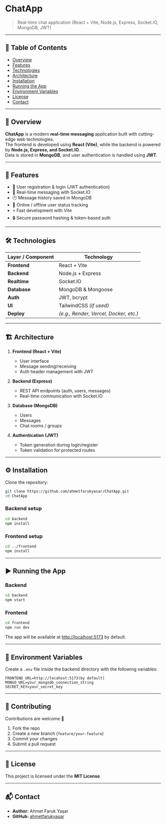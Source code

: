 # ChatApp

> Real-time chat application (React + Vite, Node.js, Express, Socket.IO, MongoDB, JWT)

---

## 📖 Table of Contents

- [Overview](#-overview)  
- [Features](#-features)  
- [Technologies](#-technologies)  
- [Architecture](#-architecture)  
- [Installation](#-installation)  
- [Running the App](#-running-the-app)   
- [Environment Variables](#-environment-variables)  
- [License](#-license)  
- [Contact](#-contact)

---

## 📌 Overview

**ChatApp** is a modern **real-time messaging** application built with cutting-edge web technologies.  
The frontend is developed using **React (Vite)**, while the backend is powered by **Node.js, Express, and Socket.IO**.  
Data is stored in **MongoDB**, and user authentication is handled using **JWT**.

---

## 🚀 Features

- 🔑 User registration & login (JWT authentication)  
- 💬 Real-time messaging with Socket.IO  
- 🕑 Message history saved in MongoDB  
- 👤 Online / offline user status tracking    
- ⚡ Fast development with Vite  
- 🔒 Secure password hashing & token-based auth  

---

## 🛠️ Technologies

| Layer / Component | Technology |
|-------------------|-------------|
| **Frontend**      | React + Vite |
| **Backend**       | Node.js + Express |
| **Realtime**      | Socket.IO |
| **Database**      | MongoDB & Mongoose |
| **Auth**          | JWT, bcrypt |
| **UI**            | TailwindCSS *(if used)* |
| **Deploy**        | *(e.g., Render, Vercel, Docker, etc.)* |

---

## 🏗️ Architecture

1. **Frontend (React + Vite)**  
   - User interface  
   - Message sending/receiving  
   - Auth header management with JWT  

2. **Backend (Express)**  
   - REST API endpoints (auth, users, messages)  
   - Real-time communication with Socket.IO  

3. **Database (MongoDB)**  
   - Users  
   - Messages  
   - Chat rooms / groups  

4. **Authentication (JWT)**  
   - Token generation during login/register  
   - Token validation for protected routes  

---

## ⚙️ Installation

Clone the repository:

```bash
git clone https://github.com/ahmetfarukyasar/ChatApp.git
cd ChatApp
```

### Backend setup

```bash
cd backend
npm install
```

### Frontend setup

```bash
cd ../frontend
npm install
```

---

## ▶️ Running the App

### Backend

```bash
cd backend
npm start
```

### Frontend

```bash
cd frontend
npm run dev
```

The app will be available at [http://localhost:5173](http://localhost:5173) by default.

---

## 🔑 Environment Variables

Create a `.env` file inside the backend directory with the following variables:

```env
FRONTEND_URL=http://locahost:5173(by default)
MONGO_URL=your_mongodb_connection_string
SECRET_KEY=your_secret_key
```

---

## 🤝 Contributing

Contributions are welcome 🎉  

1. Fork the repo  
2. Create a new branch (`feature/your-feature`)  
3. Commit your changes  
4. Submit a pull request  

---

## 📜 License

This project is licensed under the **MIT License**.

---

## 📬 Contact

- **Author:** Ahmet Faruk Yaşar  
- **GitHub:** [ahmetfarukyasar](https://github.com/ahmetfarukyasar)
